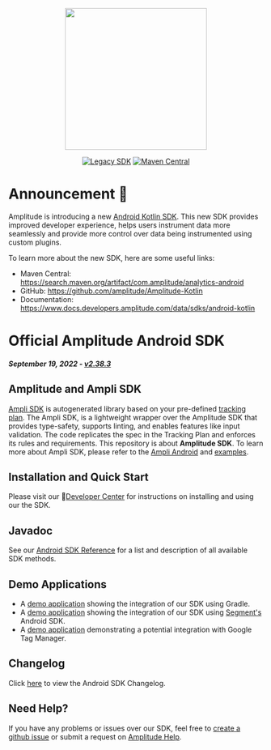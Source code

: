 <p align="center">
  <a href="https://amplitude.com" target="_blank" align="center">
    <img src="https://static.amplitude.com/lightning/46c85bfd91905de8047f1ee65c7c93d6fa9ee6ea/static/media/amplitude-logo-with-text.4fb9e463.svg" width="280">
  </a>
  <br />
</p>

<div align="center">

[![Legacy SDK](https://img.shields.io/badge/state-legacy-yellow)](https://github.com/amplitude/Amplitude-Kotlin)
[![Maven Central](https://img.shields.io/maven-central/v/com.amplitude/android-sdk?versionPrefix=2)](https://mvnrepository.com/artifact/com.amplitude/android-sdk/latest)

</div>

# Announcement 📣

Amplitude is introducing a new [Android Kotlin SDK](https://github.com/amplitude/Amplitude-Kotlin). This new SDK provides improved developer experience, helps users instrument data more seamlessly and provide more control over data being instrumented using custom plugins.

To learn more about the new SDK, here are some useful links:

* Maven Central: https://search.maven.org/artifact/com.amplitude/analytics-android
* GitHub: https://github.com/amplitude/Amplitude-Kotlin
* Documentation: https://www.docs.developers.amplitude.com/data/sdks/android-kotlin

# Official Amplitude Android SDK

##### _September 19, 2022_ - [v2.38.3](https://github.com/amplitude/Amplitude-Android/releases/tag/v2.38.3)

## Amplitude and Ampli SDK
[Ampli SDK](https://www.docs.developers.amplitude.com/data/ampli) is autogenerated library based on your pre-defined [tracking plan](https://help.amplitude.com/hc/en-us/articles/5078731378203-Create-a-tracking-plan). The Ampli SDK, is a lightweight wrapper over the Amplitude SDK that provides type-safety, supports linting, and enables features like input validation. The code replicates the spec in the Tracking Plan and enforces its rules and requirements. This repository is about **Amplitude SDK**. To learn more about Ampli SDK, please refer to the [Ampli Android](https://www.docs.developers.amplitude.com/data/sdks/android-ampli/) and [examples](https://github.com/amplitude/ampli-examples).

## Installation and Quick Start
Please visit our :100:[Developer Center](https://www.docs.developers.amplitude.com/data/sdks/android/) for instructions on installing and using our the SDK.

## Javadoc
See our [Android SDK Reference](http://amplitude.github.io/Amplitude-Android/) for a list and description of all available SDK methods.

## Demo Applications
* A [demo application](https://github.com/amplitude/Android-Demo) showing the integration of our SDK using Gradle.
* A [demo application](https://github.com/amplitude/Segment-Android-Demo) showing the integration of our SDK using [Segment's](https://segment.com) Android SDK.
* A [demo application](https://github.com/amplitude/GTM-Android-Demo) demonstrating a potential integration with Google Tag Manager.

## Changelog
Click [here](https://github.com/amplitude/Amplitude-Android/wiki/Changelog) to view the Android SDK Changelog.

## Need Help?
If you have any problems or issues over our SDK, feel free to [create a github issue](https://github.com/amplitude/Amplitude-Android/issues/new) or submit a request on [Amplitude Help](https://help.amplitude.com/hc/en-us/requests/new).
